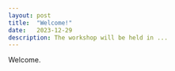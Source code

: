 ```yaml
---
layout: post
title:  "Welcome!"
date:   2023-12-29
description: The workshop will be held in ...
---
```


<p class="intro">Welcome.</p>

